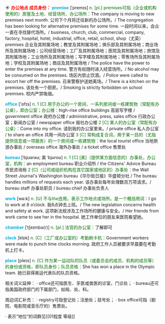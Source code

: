 ☀ <font color="red">**办公地点 成员身份：**</font>
<font color="sky blue">**premise**</font> [ˈpremɪs]
<font color="rgb(227, 108, 9)">n. [pl.] premises可指（企业或机构使用的）房屋及土地、经营场所、办公场所：</font>The company is moving to new premises next month. 公司下个月将迁往新的办公场所。/ The congregation has been looking for alternative premises for some time. 一段时间以来，会众一直在寻找替代场所。/ business, church, club, commercial, company, factory, hospital, hotel, industrial, office, retail, school, shop（尤英） premises 企业及其附属场地；教堂及其附属场地；俱乐部及其附属场地；商业场所及其附属场地；公司经营场地；工厂及其附属场地；医院及其附属场地；旅馆及其附属场地；工业场所及其附属场地；写字楼及其附属场地；零售场所及其附属场地；学校及其附属场地；商店及其附属场地 / The police have the power to enter the premises at any time. 警方有权随时进入经营场所。/ No alcohol may be consumed on the premises. 场区内禁止饮酒。/ Police were called to escort her off the premises. 召来警察护送她离场。/ There is a kitchen on the premises. 该处有一个厨房。/ Smoking is strictly forbidden on school premises. 校内严禁吸烟。

<font color="sky blue">**office**</font> ['ɒfɪs] 
<font color="rgb(227, 108, 9)">n. 1 [C] 用于办公的一个房间、一系列房间或一栋建筑物（常配有办公桌），即办公室；办公楼：</font>high-rise office buildings 高层写字楼 / government office 政府办公楼 / administrative, press, sales office 行政办公室；新闻办公室 / newspaper office 报社办公楼 <font color="rgb(227, 108, 9)">2 [C] 某人的办公室（常配有办公桌）：</font>Come into my office. 请到我的办公室里来。/ private office 私人办公室 / to share an office 共用一间办公室 <font color="rgb(227, 108, 9)">3 [C] 常构成复合词，用于某一目的（尤指提供信息或一项服务）的一个房间或一栋建筑物：</font>the local tourist office 当地旅游办事处 / overseas office 海外办事处 / a ticket office 售票处
           
<font color="sky blue">**bureau**</font> [ˈbjʊərəʊ; 美 ˈbjʊroʊ]
<font color="rgb(227, 108, 9)">n. 1 [C] [美]（提供某方面信息的）办事处，办公室，机构：</font>an employment bureau 职业介绍所 / the Citizens' Advice Bureau 市民咨询局 <font color="rgb(227, 108, 9)">2 [C]（公司或组织机构在其它国家或地区的）办事处：</font>the Wall Street Journal's Washington bureau《华尔街日报》华盛顿分社 / The bureau handles millions of requests each year. 该办事处每年处理数百万项请求。/ bureau staff 办事处职员 / bureau chief 办事处负责人

<font color="sky blue">**work**</font> [wə:k] 
<font color="rgb(227, 108, 9)">n. [U] 不与the连用，表示工作地点或场所。是一个概括用词：</font>I go to work at 8 o’clock. 我8点钟去上班。/ The new legislation concerns health and safety at work. 这项新法规涉及工作场所的健康与安全。/ Her friends from work came to see her in the hospital. 她工作单位的朋友来医院看望她。
           
<font color="sky blue">**chamber**</font> [ˈtʃeɪmbə(r)]
<font color="rgb(227, 108, 9)">n. [pl.] 法官的办公室：</font>了解即可

<font color="sky blue">**clock**</font> [klɒk] 
<font color="rgb(227, 108, 9)">n. [C]（工厂或办公室的）考勤刷卡机：</font>Government workers were made to punch time clocks morning. 政府工作人员被要求早晨要在考勤机上打卡。

<font color="sky blue">**place**</font> [pleɪs] 
<font color="rgb(227, 108, 9)">n. [C] 作为某一运动队的队员（或委员会的成员、机构的成员等）的身份或资格，即队员身份；队员资格：</font>She has won a place in the Olympic team. 她已获得奥运代表队的队员资格。

相关词义延伸：
· office还可指医生、牙医或兽医的诊室，门诊处；
· bureau还可指美国政府部门的下属部门，如局、处、科。

周边词汇补充：
· registry可指登记处；注册处；挂号处；
· box office可指（剧院、电影院或音乐厅的）售票处。

· 表示“地位”的词群见[[01程度 等级]]
